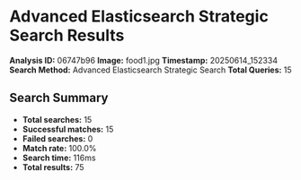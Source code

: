 # Advanced Elasticsearch Strategic Search Results

**Analysis ID:** 06747b96
**Image:** food1.jpg
**Timestamp:** 20250614_152334
**Search Method:** Advanced Elasticsearch Strategic Search
**Total Queries:** 15

## Search Summary

- **Total searches:** 15
- **Successful matches:** 15
- **Failed searches:** 0
- **Match rate:** 100.0%
- **Search time:** 116ms
- **Total results:** 75

